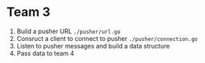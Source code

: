 # Team 3
1. Build a pusher URL `./pusher/url.go`
2. Consruct a client to connect to pusher `./pusher/connection.go`
3. Listen to pusher messages and build a data structure
4. Pass data to team 4

